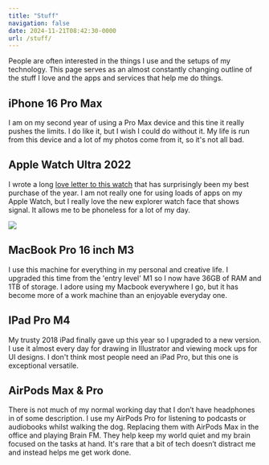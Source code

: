```yaml
---
title: "Stuff"
navigation: false
date: 2024-11-21T08:42:30-0000
url: /stuff/
---
```

People are often interested in the things I use and the setups of my technology. This page serves as an almost constantly changing outline of the stuff I love and the apps and services that help me do things. 

## iPhone 16 Pro Max
I am on my second year of using a Pro Max device and this tine it really pushes the limits. I do like it, but I wish I could do without it. My life is run from this device and a lot of my photos come from it, so it's not all bad.

## Apple Watch Ultra 2022
I wrote a long [love letter to this watch](https://www.gr36.com/2022/11/18/apple-watch-ultra.html) that has surprisingly been my best purchase of the year. I am not really one for using loads of apps on my Apple Watch, but I really love the new explorer watch face that shows signal. It allows me to be phoneless for a lot of my day.

![](https://ik.imagekit.io/gr36/uploads/2022/e003fce58d.png)

## MacBook Pro 16 inch M3
I use this machine for everything in my personal and creative life. I upgraded this time from the 'entry level' M1 so I now have 36GB of RAM and 1TB of storage. I adore using my Macbook everywhere I go, but it has become more of a work machine than an enjoyable everyday one. 

## IPad Pro M4
My trusty 2018 iPad finally gave up this year so I upgraded to a new version. I use it almost every day for drawing in Illustrator and viewing mock ups for UI designs. I don't think most people need an iPad Pro, but this one is exceptional versatile. 

## AirPods Max & Pro
There is not much of my normal working day that I don’t have headphones in of some description. I use my AirPods Pro for listening to podcasts or audiobooks whilst walking the dog. Replacing them with AirPods Max in the office and playing Brain FM. They help keep my world quiet and my brain focused on the tasks at hand. It's rare that a bit of tech doesn’t distract me and instead helps me get work done.
